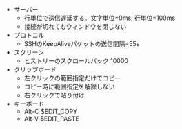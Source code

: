 - サーバー
	- 行単位で送信遅延する。文字単位=0ms, 行単位=100ms
	- 接続が切れてもウィンドウを閉じない
- プロトコル
	- SSHのKeepAliveパケットの送信間隔=55s
- スクリーン
	- ヒストリーのスクロールバック 10000
- クリップボード
	- 左クリックの範囲指定だけでコピー
	- コピー時に範囲指定を解除しない
	- 右クリックで貼り付け
- キーボード
	- Alt-C $EDIT_COPY
	- Alt-V $EDIT_PASTE
